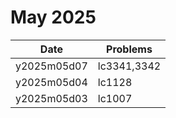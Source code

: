 # May 2025

| Date        | Problems    |
| ----------- | ----------- |
| y2025m05d07 | lc3341,3342 |
| y2025m05d04 | lc1128      |
| y2025m05d03 | lc1007      |
